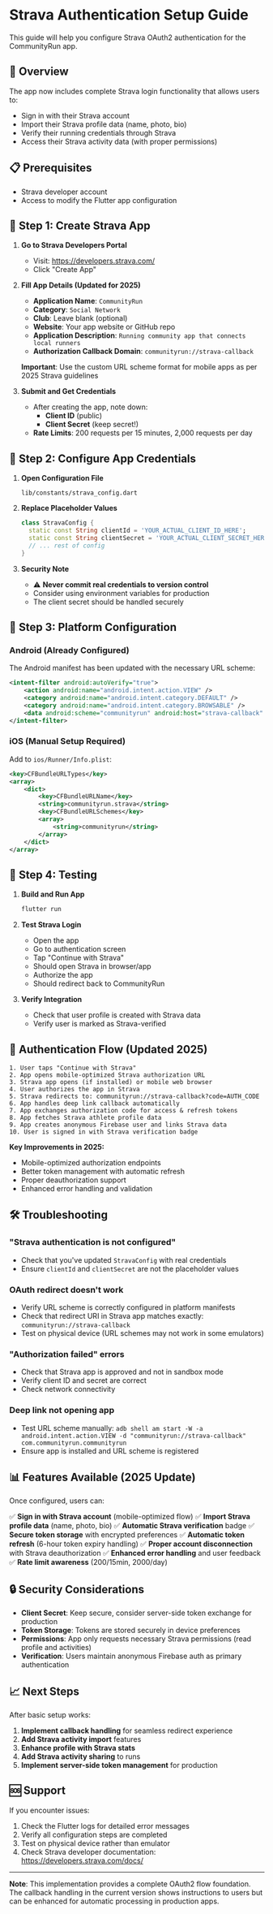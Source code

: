 # Strava Authentication Setup Guide

This guide will help you configure Strava OAuth2 authentication for the CommunityRun app.

## 🎯 Overview

The app now includes complete Strava login functionality that allows users to:
- Sign in with their Strava account
- Import their Strava profile data (name, photo, bio)
- Verify their running credentials through Strava
- Access their Strava activity data (with proper permissions)

## 📋 Prerequisites

- Strava developer account
- Access to modify the Flutter app configuration

## 🔧 Step 1: Create Strava App

1. **Go to Strava Developers Portal**
   - Visit: https://developers.strava.com/
   - Click "Create App"

2. **Fill App Details (Updated for 2025)**
   - **Application Name**: `CommunityRun`
   - **Category**: `Social Network`
   - **Club**: Leave blank (optional)
   - **Website**: Your app website or GitHub repo
   - **Application Description**: `Running community app that connects local runners`
   - **Authorization Callback Domain**: `communityrun://strava-callback`
   
   **Important**: Use the custom URL scheme format for mobile apps as per 2025 Strava guidelines

3. **Submit and Get Credentials**
   - After creating the app, note down:
     - **Client ID** (public)
     - **Client Secret** (keep secret!)
   - **Rate Limits**: 200 requests per 15 minutes, 2,000 requests per day

## 🔑 Step 2: Configure App Credentials

1. **Open Configuration File**
   ```
   lib/constants/strava_config.dart
   ```

2. **Replace Placeholder Values**
   ```dart
   class StravaConfig {
     static const String clientId = 'YOUR_ACTUAL_CLIENT_ID_HERE';
     static const String clientSecret = 'YOUR_ACTUAL_CLIENT_SECRET_HERE';
     // ... rest of config
   }
   ```

3. **Security Note**
   - ⚠️ **Never commit real credentials to version control**
   - Consider using environment variables for production
   - The client secret should be handled securely

## 📱 Step 3: Platform Configuration

### Android (Already Configured)
The Android manifest has been updated with the necessary URL scheme:

```xml
<intent-filter android:autoVerify="true">
    <action android:name="android.intent.action.VIEW" />
    <category android:name="android.intent.category.DEFAULT" />
    <category android:name="android.intent.category.BROWSABLE" />
    <data android:scheme="communityrun" android:host="strava-callback" />
</intent-filter>
```

### iOS (Manual Setup Required)
Add to `ios/Runner/Info.plist`:

```xml
<key>CFBundleURLTypes</key>
<array>
    <dict>
        <key>CFBundleURLName</key>
        <string>communityrun.strava</string>
        <key>CFBundleURLSchemes</key>
        <array>
            <string>communityrun</string>
        </array>
    </dict>
</array>
```

## 🧪 Step 4: Testing

1. **Build and Run App**
   ```bash
   flutter run
   ```

2. **Test Strava Login**
   - Open the app
   - Go to authentication screen
   - Tap "Continue with Strava"
   - Should open Strava in browser/app
   - Authorize the app
   - Should redirect back to CommunityRun

3. **Verify Integration**
   - Check that user profile is created with Strava data
   - Verify user is marked as Strava-verified

## 🔄 Authentication Flow (Updated 2025)

```
1. User taps "Continue with Strava"
2. App opens mobile-optimized Strava authorization URL
3. Strava app opens (if installed) or mobile web browser
4. User authorizes the app in Strava
5. Strava redirects to: communityrun://strava-callback?code=AUTH_CODE
6. App handles deep link callback automatically
7. App exchanges authorization code for access & refresh tokens
8. App fetches Strava athlete profile data
9. App creates anonymous Firebase user and links Strava data
10. User is signed in with Strava verification badge
```

**Key Improvements in 2025:**
- Mobile-optimized authorization endpoints
- Better token management with automatic refresh
- Proper deauthorization support
- Enhanced error handling and validation

## 🛠️ Troubleshooting

### "Strava authentication is not configured"
- Check that you've updated `StravaConfig` with real credentials
- Ensure `clientId` and `clientSecret` are not the placeholder values

### OAuth redirect doesn't work
- Verify URL scheme is correctly configured in platform manifests
- Check that redirect URI in Strava app matches exactly: `communityrun://strava-callback`
- Test on physical device (URL schemes may not work in some emulators)

### "Authorization failed" errors
- Check that Strava app is approved and not in sandbox mode
- Verify client ID and secret are correct
- Check network connectivity

### Deep link not opening app
- Test URL scheme manually: `adb shell am start -W -a android.intent.action.VIEW -d "communityrun://strava-callback" com.communityrun.communityrun`
- Ensure app is installed and URL scheme is registered

## 📊 Features Available (2025 Update)

Once configured, users can:

✅ **Sign in with Strava account** (mobile-optimized flow)
✅ **Import Strava profile data** (name, photo, bio)
✅ **Automatic Strava verification** badge
✅ **Secure token storage** with encrypted preferences
✅ **Automatic token refresh** (6-hour token expiry handling)
✅ **Proper account disconnection** with Strava deauthorization
✅ **Enhanced error handling** and user feedback
✅ **Rate limit awareness** (200/15min, 2000/day)

## 🔒 Security Considerations

- **Client Secret**: Keep secure, consider server-side token exchange for production
- **Token Storage**: Tokens are stored securely in device preferences
- **Permissions**: App only requests necessary Strava permissions (read profile and activities)
- **Verification**: Users maintain anonymous Firebase auth as primary authentication

## 📈 Next Steps

After basic setup works:

1. **Implement callback handling** for seamless redirect experience
2. **Add Strava activity import** features
3. **Enhance profile with Strava stats**
4. **Add Strava activity sharing** to runs
5. **Implement server-side token management** for production

## 🆘 Support

If you encounter issues:
1. Check the Flutter logs for detailed error messages
2. Verify all configuration steps are completed
3. Test on physical device rather than emulator
4. Check Strava developer documentation: https://developers.strava.com/docs/

---

**Note**: This implementation provides a complete OAuth2 flow foundation. The callback handling in the current version shows instructions to users but can be enhanced for automatic processing in production apps.